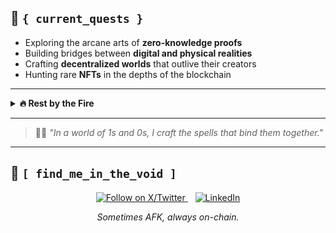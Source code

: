 ## 🔮 `{ current_quests }`

- Exploring the arcane arts of **zero-knowledge proofs**
- Building bridges between **digital and physical realities**
- Crafting **decentralized worlds** that outlive their creators
- Hunting rare **NFTs** in the depths of the blockchain

---

<details>
<summary><strong>🔥 Rest by the Fire</strong></summary>

<pre>
                                  _
                        .-.      / \        _
            ^^         /   \    /^./\__   _/ \
          *        .--'\/\* \__/.      \ /    \  ^^  ___
         / \_    */ ^      \/  *_  :'   /\/\  /\  __/   \
        /    \  /    .'   */  /  \   ^ /    \/  \/ .`'\*/\
       /\/\  /\/ :' __  ^/  ^/    `--./.'  ^  `-.\ *    *:\ _
      /    \/  \  */  \-' *_/.' ^ *   \*   .'\   */ \ .  *_/ \
    /\  .-   `. \/     \ / -.   / \ -. `/   \ /    `._/  ^  \
   /  `-.__ ^   / .-'.--'    . /    `--./ .-'  `-.  `-. `.  -  `.
 @/        `.  / /      `-.   /  .-'   / .   .'   \    \  \  .-  \%
 @(88%@)@%% @)&@&(88&@.-_=_-=_-=_-=_-=_.8@% &@&&8(8%@%8)(8@%8 8%@)%
 @88:::&(&8&&8::JGS:&`.~-_~~-~~_~-~_~-~~=.'@(&%::::%@8&8)::&#@8::::
 `::::::8%@@%:::::@%&8:`.=~~-.~~-.~~=..~'8::::::::&@8:::::&8::::::'
  `::::::::::::::::::::::::::::::::::::::::::::::::::::::::::::::'
</pre>

<p align="center">
  <img src="https://media.giphy.com/media/5ndklThG9vUUdTmgMn/giphy.gif" width="100" height="100" />
</p>

</details>

---

> 🧙‍♂️ *"In a world of 1s and 0s, I craft the spells that bind them together."*

---

## 🌌 `[ find_me_in_the_void ]`

<p align="center">
  <a href="https://x.com/0xmaues" target="_blank">
    <img src="https://img.shields.io/twitter/follow/0xmaues?style=social" alt="Follow on X/Twitter" />
  </a>
  &nbsp;&nbsp;
  <a href="https://www.linkedin.com/in/anantabh-sahu-0b289b200/" target="_blank">
    <img src="https://img.shields.io/badge/LinkedIn-0077B5?style=flat-square&logo=linkedin&logoColor=white" alt="LinkedIn" />
  </a>
</p>

<p align="center"><i>Sometimes AFK, always on-chain.</i></p>
